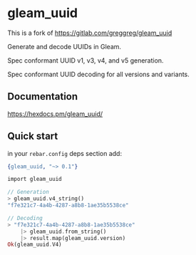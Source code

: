 # gleam_uuid

This is a fork of https://gitlab.com/greggreg/gleam_uuid

Generate and decode UUIDs in Gleam.

Spec conformant UUID v1, v3, v4, and v5 generation.

Spec conformant UUID decoding for all versions and variants.

## Documentation
https://hexdocs.pm/gleam_uuid/

## Quick start

in your `rebar.config` deps section add:
```erlang
{gleam_uuid, "~> 0.1"}
```

```rust
import gleam_uuid

// Generation
> gleam_uuid.v4_string()
"f7e321c7-4a4b-4287-a8b8-1ae35b5538ce"

// Decoding
> "f7e321c7-4a4b-4287-a8b8-1ae35b5538ce"
    |> gleam_uuid.from_string()
    |> result.map(gleam_uuid.version)
Ok(gleam_uuid.V4)
```
